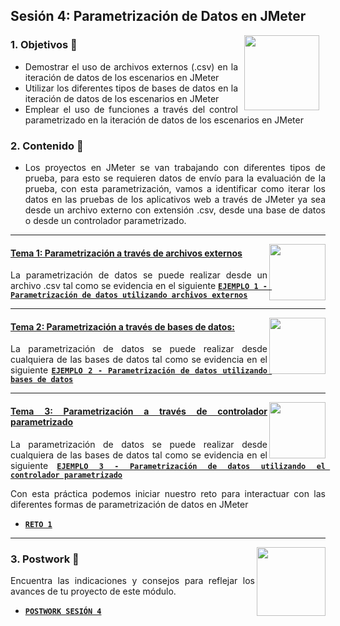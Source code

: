 ## Sesión 4: Parametrización de Datos en JMeter

<img src="../images/android-kotlin.png" align="right" height="120" hspace="10">
<div style="text-align: justify;">

### 1. Objetivos :dart: 

- Demostrar el uso de archivos externos (.csv) en la iteración de datos de los escenarios en JMeter
- Utilizar los diferentes tipos de bases de datos en la iteración de datos de los escenarios en JMeter
- Emplear el uso de funciones a través del control parametrizado en la iteración de datos de los escenarios en JMeter

### 2. Contenido :blue_book:

- Los proyectos en JMeter se van trabajando con diferentes tipos de prueba, para esto se requieren datos de envío para la evaluación de la prueba, con esta parametrización, vamos a identificar como iterar los datos en las pruebas de los aplicativos web a través de JMeter ya sea desde un archivo externo con extensión .csv, desde una base de datos o desde un controlador parametrizado.
---

<img src="images/tools.png" align="right" height="90"> 

#### <ins>Tema 1: Parametrización a través de archivos externos</ins>

La parametrización de datos se puede realizar desde un archivo .csv tal como se evidencia en el siguiente [**`EJEMPLO 1 - Parametrización de datos utilizando archivos externos`**](./Ejemplo-01)

---

<img src="images/structure.png" align="right" height="90"> 

#### <ins>Tema 2: Parametrización a través de bases de datos: </ins>

La parametrización de datos se puede realizar desde cualquiera de las bases de datos tal como se evidencia en el siguiente [**`EJEMPLO 2 - Parametrización de datos utilizando bases de datos`**](./Ejemplo-02)
  
---

<img src="images/emulator.jpg" align="right" height="90"> 

#### <ins>Tema 3: Parametrización a través de controlador parametrizado</ins>
  
La parametrización de datos se puede realizar desde cualquiera de las bases de datos tal como se evidencia en el siguiente [**`EJEMPLO 3 - Parametrización de datos utilizando el controlador parametrizado`**](./Ejemplo-03)
  
  
Con esta práctica podemos iniciar nuestro reto para interactuar con las diferentes formas de parametrización de datos en JMeter
  
- [**`RETO 1`**](./Reto-01)
---

<img src="images/chaomi.png" align="right" height="110"> 


### 3. Postwork :memo:

Encuentra las indicaciones y consejos para reflejar los avances de tu proyecto de este módulo.

- [**`POSTWORK SESIÓN 4`**](./Postwork/)

<br/>


</div>

